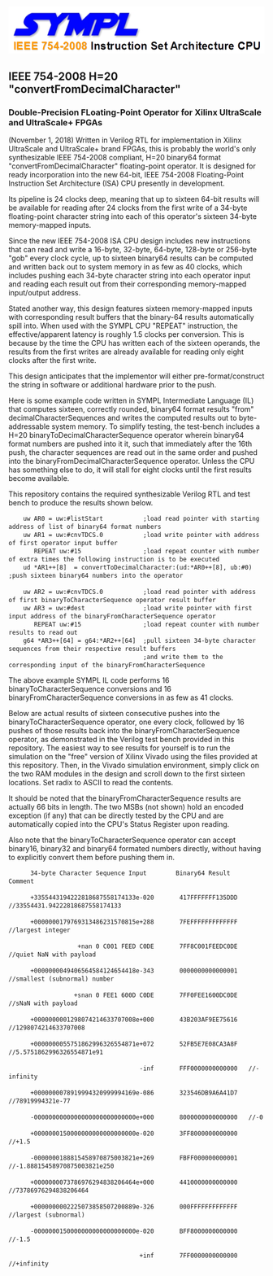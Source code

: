 ![](https://github.com/jerry-D/IEEE-754-2008_ISA_CPU/blob/master/images/SYMPL_CPU_LOGO.png)

## IEEE 754-2008  H=20 "convertFromDecimalCharacter"  
### Double-Precision FLoating-Point Operator for Xilinx UltraScale and UltraScale+ FPGAs

(November 1, 2018) Written in Verilog RTL for implementation in Xilinx UltraScale and UltraScale+ brand FPGAs, this is probably the world's only synthesizable IEEE 754-2008 compliant, H=20 binary64 format "convertFromDecimalCharacter" floating-point operator.  It is designed for ready incorporation into the new 64-bit, IEEE 754-2008 Floating-Point Instruction Set Architecture (ISA) CPU presently in development.

Its pipeline is 24 clocks deep, meaning that up to sixteen 64-bit results will be available for reading after 24 clocks from the first write of a 34-byte floating-point character string into each of this operator's sixteen 34-byte memory-mapped inputs.  

Since the new IEEE 754-2008 ISA CPU design includes new instructions that can read and write a 16-byte, 32-byte, 64-byte, 128-byte or 256-byte "gob" every clock cycle, up to sixteen binary64 results can be computed and written back out to system memory in as few as 40 clocks, which includes pushing each 34-byte character string into each operator input and reading each result out from their corresponding memory-mapped input/output address.

Stated another way, this design features sixteen memory-mapped inputs with corresponding result buffers that the binary-64 results automatically spill into.  When used with the SYMPL CPU "REPEAT" instruction, the effective/apparent latency is roughly 1.5 clocks per conversion.  This is because by the time the CPU has written each of the sixteen operands, the results from the first writes are already available for reading only eight clocks after the first write.

This design anticipates that the implementor will either pre-format/construct the string in software or additional hardware prior to the push.  

Here is some example code written in SYMPL Intermediate Language (IL) that computes sixteen, correctly rounded, binary64 format results "from" decimalCharacterSequences and writes the computed results out to byte-addressable system memory.  To simplify testing, the test-bench includes a H=20 binaryToDecimalCharacterSequence operator wherein binary64 format numbers are pushed into it it, such that immediately after the 16th push, the character sequences are read out in the same order and pushed into the binaryFromDecimalCharacterSequence operator.  Unless the CPU has something else to do, it will stall for eight clocks until the first results become available.

This repository contains the required synthesizable Verilog RTL and test bench to produce the results shown below.
```
    uw AR0 = uw:#listStart           ;load read pointer with starting address of list of binary64 format numbers
    uw AR1 = uw:#cnvTDCS.0           ;load write pointer with address of first operator input buffer
       REPEAT uw:#15                 ;load repeat counter with number of extra times the following instruction is to be executed              
    ud *AR1++[8]  = convertToDecimalCharacter:(ud:*AR0++[8], ub:#0)      ;push sixteen binary64 numbers into the operator

    uw AR2 = uw:#cnvTDCS.0           ;load read pointer with address of first binaryToCharacterSequence operator result buffer
    uw AR3 = uw:#dest                ;load write pointer with first input address of the binaryFromCharacterSequence operator
       REPEAT uw:#15                 ;load repeat counter with number results to read out                  
    g64 *AR3++[64] = g64:*AR2++[64]  ;pull sixteen 34-byte character sequences from their respective result buffers 
                                     ;and write them to the corresponding input of the binaryFromCharacterSequence
```
The above example SYMPL IL code performs 16 binaryToCharacterSequence conversions and 16 binaryFromCharacterSequence conversions in as few as 41 clocks.

Below are actual results of sixteen consecutive pushes into the binaryToCharacterSequence operator, one every clock, followed by 16 pushes of those results back into the binaryFromCharacterSequence operator, as demonstrated in the Verilog test bench provided in this repository.  The easiest way to see results for yourself is to run the simulation on the "free" version of Xilinx Vivado using the files provided at this repository.  Then, in the Vivado simulation environment, simply click on the two RAM modules in the design and scroll down to the first sixteen locations.  Set radix to ASCII to read the contents.

It should be noted that the binaryFromCharacterSequence results are actually 66 bits in length.  The two MSBs (not shown) hold an encoded exception (if any) that can be directly tested by the CPU and are automatically copied into the CPU's Status Register upon reading.

Also note that the binaryToCharacterSequence operator can accept binary16, binary32 and binary64 formated numbers directly, without having to explicitly convert them before pushing them in.
```
      34-byte Character Sequence Input        Binary64 Result     Comment

      +3355443194222818687558174133e-020       417FFFFFFF135DDD   //33554431.94222818687558174133
      
      +0000000179769313486231570815e+288       7FEFFFFFFFFFFFFF   //largest integer

                   +nan 0 C001 FEED C0DE       7FF8C001FEEDC0DE   //quiet NaN with payload
                   
      +0000000049406564584124654418e-343       0000000000000001   //smallest (subnormal) number 
        
                  +snan 0 FEE1 600D C0DE       7FF0FEE1600DC0DE   //sNaN with payload
                  
      +0000000001298074214633707008e+000       43B203AF9EE75616   //1298074214633707008

      +0000000055751862996326554871e+072       52FB5E7E08CA3A8F   //5.5751862996326554871e91

                                    -inf       FFF0000000000000   //-infinity
                                    
      +0000000078919994320999994169e-086       323546DB9A6A41D7   //78919994321e-77

      -0000000000000000000000000000e+000       8000000000000000   //-0

      +0000000150000000000000000000e-020       3FF8000000000000   //+1.5

      -0000000188815458970875003821e+269       FBFF000000000001   //-1.88815458970875003821e250

      +0000000073786976294838206464e+000       4410000000000000   //73786976294838206464

      +0000000002225073858507200889e-326       000FFFFFFFFFFFFF   //largest (subnormal)

      -0000000150000000000000000000e-020       BFF8000000000000   //-1.5

                                    +inf       7FF0000000000000   //+infinity
                                    

```

